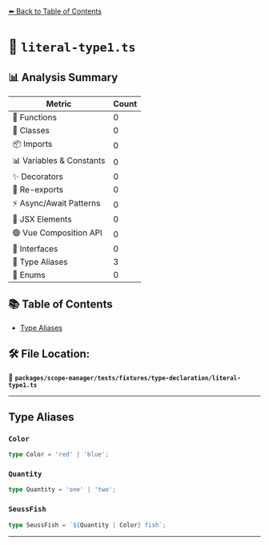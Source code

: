 [⬅️ Back to Table of Contents](../../../../../index.md)

# 📄 `literal-type1.ts`

## 📊 Analysis Summary

| Metric | Count |
|--------|-------|
| 🔧 Functions | 0 |
| 🧱 Classes | 0 |
| 📦 Imports | 0 |
| 📊 Variables & Constants | 0 |
| ✨ Decorators | 0 |
| 🔄 Re-exports | 0 |
| ⚡ Async/Await Patterns | 0 |
| 💠 JSX Elements | 0 |
| 🟢 Vue Composition API | 0 |
| 📐 Interfaces | 0 |
| 📑 Type Aliases | 3 |
| 🎯 Enums | 0 |

## 📚 Table of Contents

- [Type Aliases](#type-aliases)

## 🛠️ File Location:
📂 **`packages/scope-manager/tests/fixtures/type-declaration/literal-type1.ts`**


---

## Type Aliases

### `Color`

```ts
type Color = 'red' | 'blue';
```

### `Quantity`

```ts
type Quantity = 'one' | 'two';
```

### `SeussFish`

```ts
type SeussFish = `${Quantity | Color} fish`;
```


---